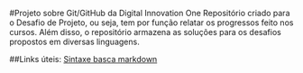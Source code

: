 #Projeto sobre Git/GitHub da Digital Innovation One
Repositório criado para o Desafio de Projeto, ou seja, tem por função relatar os progressos feito nos cursos.
Além disso, o repositório armazena as soluções para os desafios propostos em diversas linguagens.

##Links úteis:
[Sintaxe basca markdown](https://www.markdownguide.org/basic.sintax/)
